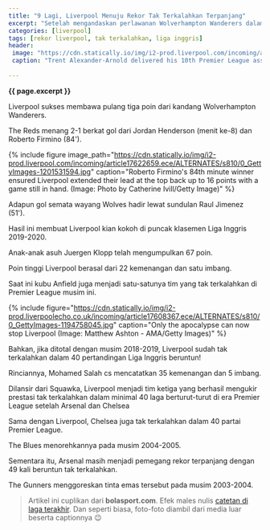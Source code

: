 ```yaml
---
title: "9 Lagi, Liverpool Menuju Rekor Tak Terkalahkan Terpanjang"
excerpt: "Setelah mengandaskan perlawanan Wolverhampton Wanderers dalam laga pekan ke-24 Liga Inggris di Stadion Molineux, Kamis (23/1/2020) waktu setempat atau Jumat dini hari WIB, Liverpool semakin dekat dengan rekor tak terkalahkan terpanjang."
categories: [liverpool]
tags: [rekor liverpool, tak terkalahkan, liga inggris]
header:
 image: "https://cdn.statically.io/img/i2-prod.liverpool.com/incoming/article17625054.ece/ALTERNATES/s810/0_GettyImages-1195535896.jpg"
 caption: "Trent Alexander-Arnold delivered his 10th Premier League assist of the season against Wolves. (Image: Photo by Andrew Kearns - CameraSport via Getty Images)"
 
---
```


**{{ page.excerpt }}**

Liverpool sukses membawa pulang tiga poin dari kandang Wolverhampton Wanderers.

The Reds menang 2-1 berkat gol dari Jordan Henderson (menit ke-8) dan Roberto Firmino (84').

{% include figure image_path="https://cdn.statically.io/img/i2-prod.liverpool.com/incoming/article17622659.ece/ALTERNATES/s810/0_GettyImages-1201531594.jpg" caption="Roberto Firmino's 84th minute winner ensured Liverpool extended their lead at the top back up to 16 points with a game still in hand. (Image: Photo by Catherine Ivill/Getty Image)" %}

Adapun gol semata wayang Wolves hadir lewat sundulan Raul Jimenez (51').

Hasil ini membuat Liverpool kian kokoh di puncak klasemen Liga Inggris 2019-2020.

Anak-anak asuh Juergen Klopp telah mengumpulkan 67 poin.

Poin tinggi Liverpool berasal dari 22 kemenangan dan satu imbang.

Saat ini kubu Anfield juga menjadi satu-satunya tim yang tak terkalahkan di Premier League musim ini.

{% include figure="https://cdn.statically.io/img/i2-prod.liverpoolecho.co.uk/incoming/article17608367.ece/ALTERNATES/s810/0_GettyImages-1194758045.jpg" caption="Only the apocalypse can now stop Liverpool (Image: Matthew Ashton - AMA/Getty Images)" %}

Bahkan, jika ditotal dengan musim 2018-2019, Liverpool sudah tak terkalahkan dalam 40 pertandingan Liga Inggris beruntun!

Rinciannya, Mohamed Salah cs mencatatkan 35 kemenangan dan 5 imbang.

Dilansir dari Squawka, Liverpool menjadi tim ketiga yang berhasil mengukir prestasi tak terkalahkan dalam minimal 40 laga berturut-turut di era Premier League setelah Arsenal dan Chelsea

Sama dengan Liverpool, Chelsea juga tak terkalahkan dalam 40 partai Premier League.

The Blues menorehkannya pada musim 2004-2005.

Sementara itu, Arsenal masih menjadi pemegang rekor terpanjang dengan 49 kali beruntun tak terkalahkan.

The Gunners menggoreskan tinta emas tersebut pada musim 2003-2004.

> Artikel ini cuplikan dari **bolasport.com**. Efek males nulis [catetan di laga terakhir](/liverpool/away-vs-wolves/). Dan seperti biasa, foto-foto diambil dari media luar beserta captionnya 😉
